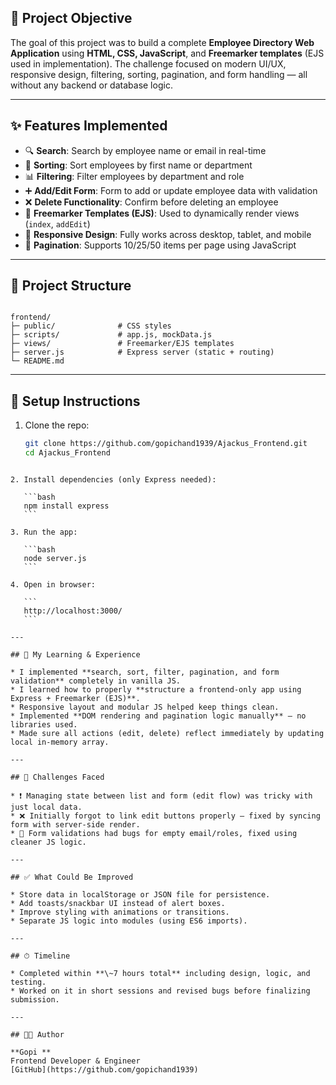 

## 📌 Project Objective
The goal of this project was to build a complete **Employee Directory Web Application** using **HTML, CSS, JavaScript**, and **Freemarker templates** (EJS used in implementation). The challenge focused on modern UI/UX, responsive design, filtering, sorting, pagination, and form handling — all without any backend or database logic.

---

## ✨ Features Implemented

- 🔍 **Search**: Search by employee name or email in real-time
- 🔄 **Sorting**: Sort employees by first name or department
- 📊 **Filtering**: Filter employees by department and role
- ➕ **Add/Edit Form**: Form to add or update employee data with validation
- ❌ **Delete Functionality**: Confirm before deleting an employee
- 📄 **Freemarker Templates (EJS)**: Used to dynamically render views (`index`, `addEdit`)
- 📱 **Responsive Design**: Fully works across desktop, tablet, and mobile
- 📑 **Pagination**: Supports 10/25/50 items per page using JavaScript

---

## 📁 Project Structure

```

frontend/
├─ public/              # CSS styles
├─ scripts/             # app.js, mockData.js
├─ views/               # Freemarker/EJS templates
├─ server.js            # Express server (static + routing)
└─ README.md

````

---

## 🚀 Setup Instructions

1. Clone the repo:
   ```bash
   git clone https://github.com/gopichand1939/Ajackus_Frontend.git
   cd Ajackus_Frontend
````

2. Install dependencies (only Express needed):

   ```bash
   npm install express
   ```

3. Run the app:

   ```bash
   node server.js
   ```

4. Open in browser:

   ```
   http://localhost:3000/
   ```

---

## 🧠 My Learning & Experience

* I implemented **search, sort, filter, pagination, and form validation** completely in vanilla JS.
* I learned how to properly **structure a frontend-only app using Express + Freemarker (EJS)**.
* Responsive layout and modular JS helped keep things clean.
* Implemented **DOM rendering and pagination logic manually** — no libraries used.
* Made sure all actions (edit, delete) reflect immediately by updating local in-memory array.

---

## 🧩 Challenges Faced

* ❗ Managing state between list and form (edit flow) was tricky with just local data.
* ❌ Initially forgot to link edit buttons properly — fixed by syncing form with server-side render.
* 🧪 Form validations had bugs for empty email/roles, fixed using cleaner JS logic.

---

## ✅ What Could Be Improved

* Store data in localStorage or JSON file for persistence.
* Add toasts/snackbar UI instead of alert boxes.
* Improve styling with animations or transitions.
* Separate JS logic into modules (using ES6 imports).

---

## ⏱ Timeline

* Completed within **\~7 hours total** including design, logic, and testing.
* Worked on it in short sessions and revised bugs before finalizing submission.

---

## 👨‍💻 Author

**Gopi **
Frontend Developer & Engineer
[GitHub](https://github.com/gopichand1939)


